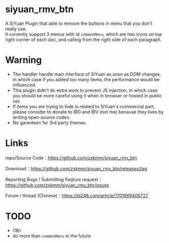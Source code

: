 # siyuan_rmv_btn
A SiYuan Plugin that able to remove the buttons in menu that you don't really use.     
It currently support 3 menus with id `commonMenu`, which are two icons on top right corner of each doc, and calling from the right side of each paragraph.   
# Warning
- The handler handle main interface of SiYuan as soon as DOM changes. In which case if you added too many items, the performance would be influenced.     
- This plugin didn't do extra work to prevent JS injection, in which case you should be more careful using it when in browser or hosted in public net.   
- If items you are trying to hide is related to SiYuan's commercial part, please consider to donate to @D and @V (not me) because they lives by writing open-source codes.    
- No garenteen for 3rd party themes.    

# Links
repo/Source Code：https://github.com/zxkmm/siyuan_rmv_btn  

Download：https://github.com/zxkmm/siyuan_rmv_btn/releases/tag

Reporting Bugs / Submitting Feqture request：https://github.com/zxkmm/siyuan_rmv_btn/issues   

Forum / thread (Chinese)：https://ld246.com/article/1701669406727   

# TODO    
 - i18n   
 - do more than `commonMenu` in the future   